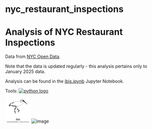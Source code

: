 # nyc_restaurant_inspections

# Analysis of NYC Restaurant Inspections

Data from [NYC Open Data](https://data.cityofnewyork.us/Health/DOHMH-New-York-City-Restaurant-Inspection-Results/43nn-pn8j/about_data).

Note that the data is updated regularly - this analysis pertains only to January 2025 data.

Analysis can be found in the [ibis.ipynb](ibis.ipynb) Jupyter Notebook.

Tools: 
[<img height="80" width="80" src="https://cdn.simpleicons.org/python" alt="python logo"/>](https://python.org)

[<img height="80" width="80" src="ibis.jpg" alt="ibis logo" />](https://ibis-project.org/)
![image](https://github.com/user-attachments/assets/ff8d7889-df3a-43c3-ab9c-00259da2a8ea)
